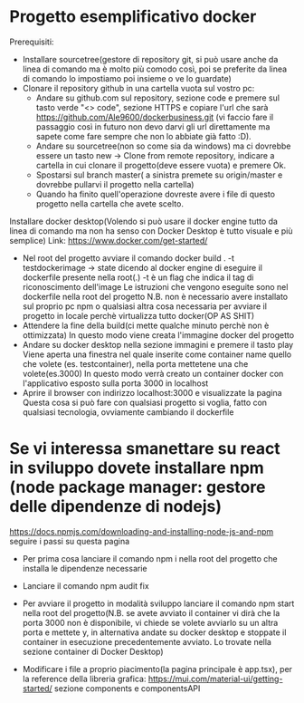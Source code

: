
# Progetto esemplificativo docker 
Prerequisiti:
- Installare sourcetree(gestore di repository git, si può usare anche da linea di comando ma è molto più comodo così, poi se preferite da linea di comando lo impostiamo poi insieme o ve lo guardate)
- Clonare il repository github in una cartella vuota sul vostro pc:
    - Andare su github.com sul repository, sezione code e premere sul tasto verde "<> code", sezione HTTPS e copiare l'url che sarà https://github.com/Ale9600/dockerbusiness.git (vi faccio fare il passaggio così in futuro non devo darvi gli url direttamente ma sapete come fare sempre che non lo abbiate già fatto :D).
    - Andare su sourcetree(non so come sia da windows) ma ci dovrebbe essere un tasto new -> Clone from remote repository, indicare a cartella in cui clonare il progetto(deve essere vuota) e premere Ok.
    - Spostarsi sul branch master( a sinistra premete su origin/master e dovrebbe pullarvi il progetto nella cartella)
    - Quando ha finito quell'operazione dovreste avere i file di questo progetto nella cartella che avete scelto.

Installare docker desktop(Volendo si può usare il docker engine tutto da linea di comando ma non ha senso con Docker Desktop è tutto visuale e più semplice)
Link: https://www.docker.com/get-started/

- Nel root del progetto avviare il comando docker build . -t testdockerimage -> state dicendo al docker engine di eseguire il dockerfile presente nella root(.)
 -t è un flag che indica il tag di riconoscimento dell'image
 Le istruzioni che vengono eseguite sono nel dockerfile nella root del progetto
 N.B. non è necessario avere installato sul proprio pc npm o qualsiasi altra cosa necessaria per avviare il progetto in locale perchè virtualizza tutto docker(OP AS SHIT)
- Attendere la fine della build(ci mette qualche minuto perchè non è ottimizzata)
    In questo modo viene creata l'immagine docker del progetto
- Andare su docker desktop nella sezione immagini e premere il tasto play
    Viene aperta una finestra nel quale inserite come container name quello che volete (es. testcontainer), nella porta mettetene una che volete(es.3000)
    In questo modo verrà creato un container docker con l'applicativo esposto sulla porta 3000 in localhost
- Aprire il browser con indirizzo localhost:3000 e visualizzate la pagina
    Questa cosa si può fare con qualsiasi progetto si voglia, fatto con qualsiasi tecnologia, ovviamente cambiando il dockerfile

# Se vi interessa smanettare su react in sviluppo dovete installare npm (node package manager: gestore delle dipendenze di nodejs)
https://docs.npmjs.com/downloading-and-installing-node-js-and-npm seguire i passi su questa pagina

- Per prima cosa lanciare il comando npm i nella root del progetto che installa le dipendenze necessarie

- Lanciare il comando npm audit fix

- Per avviare il progetto in modalità sviluppo lanciare il comando npm start nella root del progetto(N.B. se avete avviato il container vi dirà che la porta 3000 non è disponibile, vi chiede se volete avviarlo su un altra porta e mettete y, in alternativa andate su docker desktop e stoppate il container in esecuzione precedentemente avviato. Lo trovate nella sezione container di Docker Desktop)

- Modificare i file a proprio piacimento(la pagina principale è app.tsx), per la reference della libreria grafica: https://mui.com/material-ui/getting-started/ sezione components e componentsAPI
